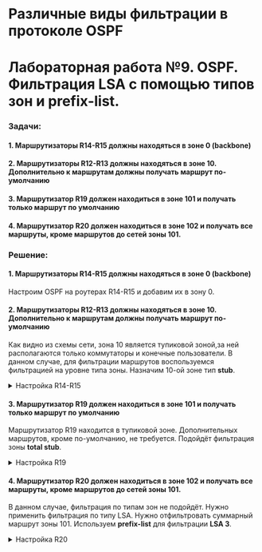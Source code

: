 # Различные виды фильтрации в протоколе OSPF
# Лабораторная работа №9. OSPF. Фильтрация LSA c помощью типов зон и prefix-list.

### Задачи:

#### 1. Маршрутизаторы R14-R15 должны находяться в зоне 0 (backbone)
#### 2. Маршрутизаторы R12-R13 должны находяться в зоне 10. Дополнительно к маршрутам должны получать маршрут по-умолчанию
#### 3. Маршрутизатор R19 должен находиться в зоне 101 и получать только маршрут по умолчанию
#### 4. Маршрутизатор R20 должен находиться в зоне 102 и получать все маршруты, кроме маршрутов до сетей зоны 101.

### Решение:

#### 1. Маршрутизаторы R14-R15 должны находяться в зоне 0 (backbone)

Настроим OSPF на роутерах R14-R15 и добавим их в зону 0.

#### 2. Маршрутизаторы R12-R13 должны находяться в зоне 10. Дополнительно к маршрутам должны получать маршрут по-умолчанию

Как видно из схемы сети, зона 10 является тупиковой зоной,за ней располагаются только коммутаторы и конечные пользователи. В данном случае, для фильтрации маршрутов воспользуемся фильтрацией на уровне типа зоны. Назначим 10-ой зоне тип __stub__.

<details>
 <summary>Настройка R14-R15</summary>

``` bash

```
</details>

#### 3. Маршрутизатор R19 должен находиться в зоне 101 и получать только маршрут по умолчанию

Маршрутизатор R19 находится в тупиковой зоне. Дополнительных маршрутов, кроме по-умолчанию, не требуется. Подойдёт фильтрация зоны __total stub__.

<details>
 <summary>Настройка R19</summary>

``` bash

```
</details>

#### 4. Маршрутизатор R20 должен находиться в зоне 102 и получать все маршруты, кроме маршрутов до сетей зоны 101.

В данном случае, фильтрация по типам зон не подойдёт. Нужно применить фильтрация по типу LSA. Нужно отфильтровать суммарный маршрут зоны 101. Используем __prefix-list__ для фильтрации __LSA 3__.
<details>
 <summary>Настройка R20</summary>

``` bash

```
</details>
